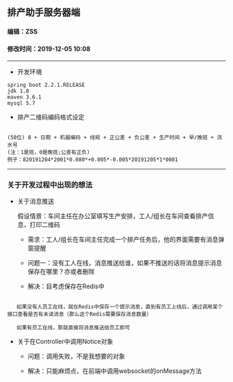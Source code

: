 ## 排产助手服务器端

#### 编辑：ZSS
#### 修改时间：2019-12-05 10:08

---

- 开发环境

```
spring boot 2.2.1.RELEASE
jdk 1.8
maven 3.6.1
mysql 5.7
```

- 排产二维码编码格式设定

```

(50位) 8 + 日期 + 机器编码 + 线规 + 正公差 + 负公差 + 生产时间 + 早/晚班 + 流水号
(注：1是班，0是晚班;公差有正负)
例子：820191204*2001*0.080*+0.005*-0.005*20191205*1*0001

```

---
### 关于开发过程中出现的想法

* 关于消息推送
    
    假设情景：车间主任在办公室填写生产安排，工人/组长在车间查看排产信息，打印二维码
   
    * 需求：工人/组长在车间主任完成一个排产任务后，他的界面需要有消息弹窗提醒
   
    * 问题一：没有工人在线，消息推送给谁，如果不推送的话将消息提示消息保存在哪里？亦或者删除
    
    * 解决：目考虑保存在Redis中
   
 ```

    如果没有人员工在线，就在Redis中保存一个提示消息，直到有员工上线后，通过调用某个接口查看是否有未读消息（那么这个Redis需要保存消息数量）
        
    如果有员工在线，那就直接将消息推送给员工即可

```

* 关于在Controller中调用Notice对象
    
    * 问题：调用失败，不是我想要的对象
    
    * 解决：只能麻烦点，在前端中调用websocket的onMessage方法
   
   
       
        